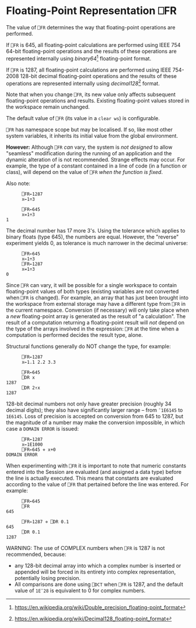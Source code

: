 <!-- Hidden search keywords -->
<div style="display: none;">
  ⎕FR FR
</div>






<h1 class="heading"><span class="name">Floating-Point Representation</span> <span class="command">⎕FR</span></h1>



The value of `⎕FR` determines the way that floating-point operations are performed.


If `⎕FR` is 645, all floating-point calculations are performed using IEEE 754 64-bit floating-point operations and the results of these operations are represented internally using *binary64*[^1] floating-point format.


If `⎕FR` is 1287, all floating-point calculations are performed using IEEE 754-2008 128-bit decimal floating-point operations and the results of these operations are represented internally using *decimal128*[^2] format.



Note that when you change `⎕FR`, its new value only affects subsequent floating-point operations and results. Existing floating-point values stored in the workspace remain unchanged.


The default value of `⎕FR` (its value in a `clear ws`) is configurable.


`⎕FR`  has namespace scope but may be localised. If so, like most other system variables, it inherits its initial value from the global environment.


**However:** Although `⎕FR` *can* vary, the system is *not designed* to allow "seamless" modification during the running of an application and the dynamic alteration of is not recommended.  Strange effects may occur. For example, the type of a constant contained in a line of code (in a function or class), will depend on the value of `⎕FR` *when the function is fixed*.



Also note:
```apl
      ⎕FR←1287
      x←1÷3
      
      ⎕FR←645
      x=1÷3
1
```




The decimal number has 17 more 3's. Using the tolerance which applies to binary floats (type 645), the numbers are equal. However, the "reverse" experiment yields 0, as tolerance is much narrower in the decimal universe:
```apl
      ⎕FR←645
      x←1÷3
      ⎕FR←1287
      x=1÷3
0
```



Since `⎕FR` can vary, it will be possible for a single workspace to contain floating-point values of both types (existing variables are not converted when `⎕FR` is changed). For example, an array that has just been brought into the workspace from external storage may have a different type from `⎕FR` in the current namespace. Conversion (if necessary) will only take place when a *new* floating-point array is generated as the result of "a calculation". The result of a computation returning a floating-point result will *not* depend on the type of the arrays involved in the expression: `⎕FR` at the time when a computation is performed decides the result type, alone.



Structural functions generally do NOT change the type, for example:
```apl
      ⎕FR←1287
      x←1.1 2.2 3.3
      
      ⎕FR←645
      ⎕DR x
1287
      ⎕DR 2↑x
1287
```




128-bit decimal numbers not only have greater precision (roughly 34 decimal digits); they also have significantly larger range – from `¯1E6145` to `1E6145`. Loss of precision is accepted on conversion from 645 to 1287, but the magnitude of a number may make the conversion impossible, in which case a `DOMAIN ERROR` is issued:
```apl
      ⎕FR←1287
      x←1E1000
      ⎕FR←645 ⋄ x+0
DOMAIN ERROR
```




When experimenting with `⎕FR` it is important to note that numeric constants entered into the Session are evaluated (and assigned a data type) before the line is actually executed. This means that constants are evaluated according to the value of `⎕FR` that pertained before the line was entered. For example:
```apl
      ⎕FR←645
      ⎕FR
645
 
      ⎕FR←1287 ⋄ ⎕DR 0.1
645
      ⎕DR 0.1
1287
```




WARNING: The use of COMPLEX numbers when `⎕FR` is 1287 is not recommended, because:

- any 128-bit decimal array into which a complex number is inserted or appended will be forced in its entirety into complex representation, potentially losing precision.
- All comparisons are done using `⎕DCT` when `⎕FR` is 1287, and the default value of `1E¯28` is equivalent to 0 for complex numbers.





[^1]: https://en.wikipedia.org/wiki/Double_precision_floating-point_format
[^2]: https://en.wikipedia.org/wiki/Decimal128_floating-point_format
